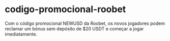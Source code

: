 # codigo-promocional-roobet
Com o código promocional NEWUSD da Roobet, os novos jogadores podem reclamar um bónus sem depósito de $20 USDT e começar a jogar imediatamente.
